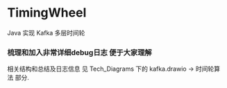 # TimingWheel
Java 实现 Kafka 多层时间轮 

### 梳理和加入非常详细debug日志 便于大家理解

相关结构和总结及日志信息 见 Tech_Diagrams 下的 kafka.drawio -> 时间轮算法 部分.
